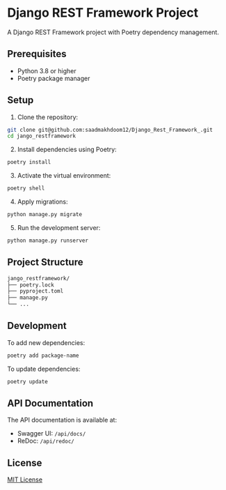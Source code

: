 # Django REST Framework Project

A Django REST Framework project with Poetry dependency management.

## Prerequisites

- Python 3.8 or higher
- Poetry package manager

## Setup

1. Clone the repository:

```bash
git clone git@github.com:saadmakhdoom12/Django_Rest_Framework_.git
cd jango_restframework
```

2. Install dependencies using Poetry:

```bash
poetry install
```

3. Activate the virtual environment:

```bash
poetry shell
```

4. Apply migrations:

```bash
python manage.py migrate
```

5. Run the development server:

```bash
python manage.py runserver
```

## Project Structure

```bash
jango_restframework/
├── poetry.lock
├── pyproject.toml
├── manage.py
└── ...
```

## Development

To add new dependencies:
```bash
poetry add package-name
```

To update dependencies:
```bash
poetry update
```

## API Documentation

The API documentation is available at:
- Swagger UI: `/api/docs/`
- ReDoc: `/api/redoc/`

## License

[MIT License](LICENSE)
